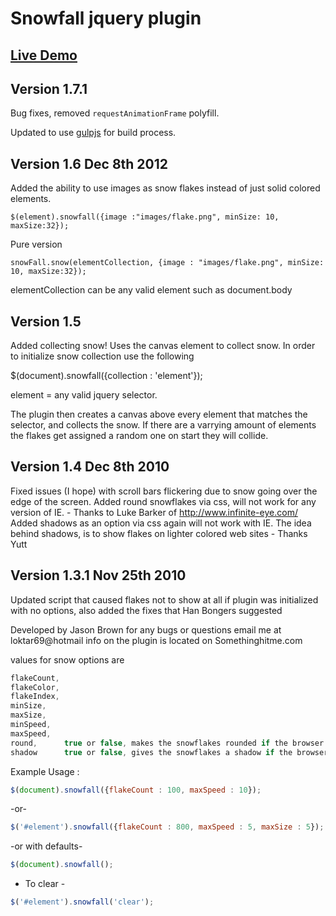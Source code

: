 Snowfall jquery plugin
======================

[Live Demo](http://loktar00.github.io/JQuery-Snowfall/)
---

Version 1.7.1
---

Bug fixes, removed `requestAnimationFrame` polyfill.

Updated to use [gulpjs](http://gulpjs.com/) for build process.


Version 1.6 Dec 8th 2012
-------------------------

Added the ability to use images as snow flakes instead of just solid colored elements.

```
$(element).snowfall({image :"images/flake.png", minSize: 10, maxSize:32});
```

Pure version

```
snowFall.snow(elementCollection, {image : "images/flake.png", minSize: 10, maxSize:32});
```

elementCollection can be any valid element such as document.body

Version 1.5
-------------------------

Added collecting snow! Uses the canvas element to collect snow. In order to initialize snow collection use the following

$(document).snowfall({collection : 'element'});

element = any valid jquery selector.

The plugin then creates a canvas above every element that matches the selector, and collects the snow. If there are a varrying amount of elements the 
flakes get assigned a random one on start they will collide.

Version 1.4 Dec 8th 2010
-------------------------

Fixed issues (I hope) with scroll bars flickering due to snow going over the edge of the screen. 
Added round snowflakes via css, will not work for any version of IE. - Thanks to Luke Barker of http://www.infinite-eye.com/
Added shadows as an option via css again will not work with IE. The idea behind shadows, is to show flakes on lighter colored web sites - Thanks Yutt

Version 1.3.1 Nov 25th 2010
-------------------------
Updated script that caused flakes not to show at all if plugin was initialized with no options, also added the fixes that Han Bongers suggested 

Developed by Jason Brown for any bugs or questions email me at loktar69@hotmail
info on the plugin is located on Somethinghitme.com

values for snow options are

```JavaScript
flakeCount,
flakeColor,
flakeIndex,
minSize,
maxSize,
minSpeed,
maxSpeed,
round, 		true or false, makes the snowflakes rounded if the browser supports it.
shadow		true or false, gives the snowflakes a shadow if the browser supports it.
```

Example Usage :

```JavaScript
$(document).snowfall({flakeCount : 100, maxSpeed : 10});
```

-or-

```JavaScript
$('#element').snowfall({flakeCount : 800, maxSpeed : 5, maxSize : 5});
```

-or with defaults-

```JavaScript
$(document).snowfall();
```

- To clear -

```JavaScript
$('#element').snowfall('clear');
```
